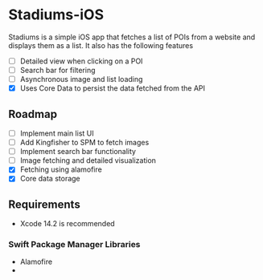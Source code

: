 # Stadiums-iOS

Stadiums is a simple iOS app that fetches a list of POIs from a website and displays them as a list. It also has the following features

- [ ] Detailed view when clicking on a POI
- [ ] Search bar for filtering
- [ ] Asynchronous image and list loading
- [x] Uses Core Data to persist the data fetched from the API

## Roadmap

- [ ] Implement main list UI
- [ ] Add Kingfisher to SPM to fetch images
- [ ] Implement search bar functionality
- [ ] Image fetching and detailed visualization
- [x] Fetching using alamofire
- [x] Core data storage

## Requirements

* Xcode 14.2 is recommended

### Swift Package Manager Libraries

* Alamofire
* 
